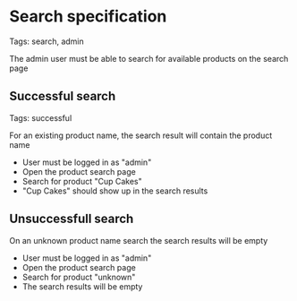 # Search specification
Tags: search, admin

The admin user must be able to search for available products on the search page

## Successful search
Tags: successful

For an existing product name, the search result will contain the product name

* User must be logged in as "admin"
* Open the product search page
* Search for product "Cup Cakes"
* "Cup Cakes" should show up in the search results


## Unsuccessfull search

On an unknown product name search the search results will be empty

* User must be logged in as "admin"
* Open the product search page
* Search for product "unknown"
* The search results will be empty